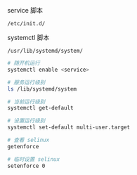 service 脚本
```
/etc/init.d/
```
systemctl 脚本
```
/usr/lib/systemd/system/
```
```sh
# 随开机运行
systemctl enable <service>
```

```sh
# 服务运行级别
ls /lib/systemd/system
```
```sh
# 当前运行级别
systemctl get-default
```
```sh
# 设置运行级别
systemctl set-default multi-user.target
```

```sh
# 查看 selinux
getenforce
```
```sh
# 临时设置 selinux
setenforce 0
```